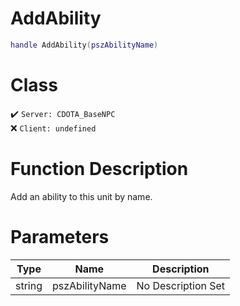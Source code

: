 # AddAbility
```lua
handle AddAbility(pszAbilityName)
```
# Class
✔️ `Server: CDOTA_BaseNPC`  
❌ `Client: undefined`  

# Function Description
Add an ability to this unit by name.
# Parameters
Type|Name|Description
--|--|--
string|pszAbilityName|No Description Set
